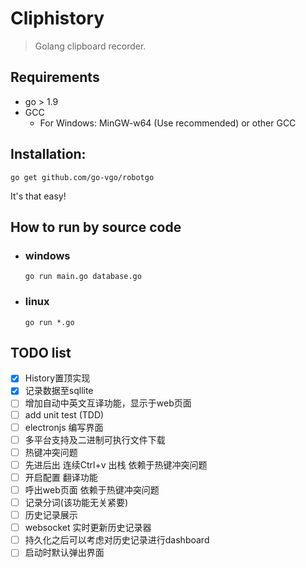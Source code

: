 # Cliphistory
> Golang clipboard recorder. 


## Requirements
- go > 1.9
- GCC
    - For Windows: MinGW-w64 (Use recommended) or other GCC



## Installation:
```
go get github.com/go-vgo/robotgo
```
  It's that easy!

## How to run by source code

- ### windows
    ```
    go run main.go database.go
    ```

- ### linux
    ```
    go run *.go
    ```

## TODO list

- [x] History置顶实现
- [x] 记录数据至sqllite
- [ ] 增加自动中英文互译功能，显示于web页面
- [ ] add unit test      (TDD)
- [ ] electronjs 编写界面
- [ ] 多平台支持及二进制可执行文件下载
- [ ] 热键冲突问题
- [ ] 先进后出 连续Ctrl+v 出栈  依赖于热键冲突问题
- [ ] 开启配置 翻译功能
- [ ] 呼出web页面     依赖于热键冲突问题
- [ ] 记录分词(该功能无关紧要)
- [ ] 历史记录展示
- [ ] websocket 实时更新历史记录器
- [ ] 持久化之后可以考虑对历史记录进行dashboard
- [ ] 启动时默认弹出界面

